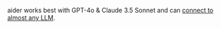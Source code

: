aider works best with GPT-4o & Claude 3.5 Sonnet and can 
[connect to almost any LLM](https://aider.chat/docs/llms.html).
